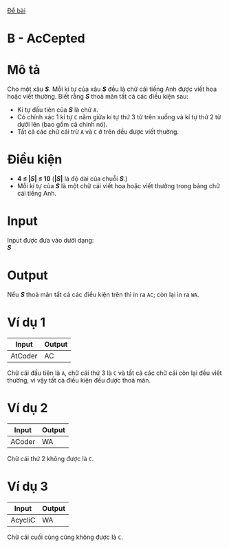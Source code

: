[Đề bài](https://atcoder.jp/contests/ABC104/tasks/abc104_b)
# B - AcCepted
# Mô tả
Cho một xâu ***S***. Mỗi kí tự của xâu ***S*** đều là chữ cái tiếng Anh được viết hoa hoặc viết thường. Biết rằng ***S*** thoả mãn tất cả các điều kiện sau:
* Kí tự đầu tiên của ***S*** là chữ `A`.
* Có chính xác 1 kí tự `C` nằm giữa kí tự thứ 3 từ trên xuống và kí tự thứ 2 từ dưới lên (bao gồm cả chính nó).
* Tất cả các chữ cái trừ `A` và `C` ở trên đều được viết thường.
# Điều kiện
* **4 ≤ |*S*| ≤ 10** (**|*S*|** là độ dài của chuỗi ***S***.)
* Mỗi kí tự của ***S*** là một chữ cái viết hoa hoặc viết thường trong bảng chữ cái tiếng Anh.
# Input
Input được đưa vào dưới dạng:\
***S***
# Output
Nếu ***S*** thoả mãn tất cả các điều kiện trên thì in ra `AC`; còn lại in ra `WA`.
# Ví dụ 1
Input|Output
-|-
AtCoder|AC
Chữ cái đầu tiên là `A`, chữ cái thứ 3 là `C` và tất cả các chữ cái còn lại đều viết thường, vì vậy tất cả điều kiện đều được thoả mãn.
# Ví dụ 2
Input|Output
-|-
ACoder|WA
Chữ cái thứ 2 không được là `C`.
# Ví dụ 3
Input|Output
-|-
AcycliC|WA
Chữ cái cuối cùng cũng không được là `C`.
